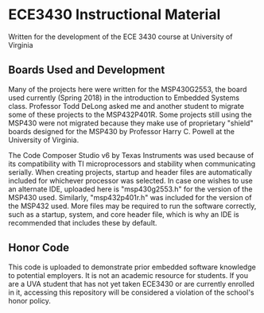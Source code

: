 # ECE3430 Instructional Material
Written for the development of the ECE 3430 course at University of Virginia

## Boards Used and Development
Many of the projects here were written for the MSP430G2553, the board used currently (Spring 2018) in the introduction to Embedded Systems class. Professor Todd DeLong asked me and another student to migrate some of these projects to the MSP432P401R. Some projects still using the MSP430 were not migrated because they make use of proprietary "shield" boards designed for the MSP430 by Professor Harry C. Powell at the University of Virginia.

The Code Composer Studio v6 by Texas Instruments was used because of its compatibility with TI microprocessors and stability when communicating serially. When creating projects, startup and header files are automatically included for whichever processor was selected. In case one wishes to use an alternate IDE, uploaded here is "msp430g2553.h" for the version of the MSP430 used. Similarly, "msp432p401r.h" was included for the version of the MSP432 used. More files may be required to run the software correctly, such as a startup, system, and core header file, which is why an IDE is recommended that includes these by default.

## Honor Code
This code is uploaded to demonstrate prior embedded software knowledge to potential employers. It is not an academic resource for students. If you are a UVA student that has not yet taken ECE3430 or are currently enrolled in it, accessing this repository will be considered a violation of the school's honor policy.
